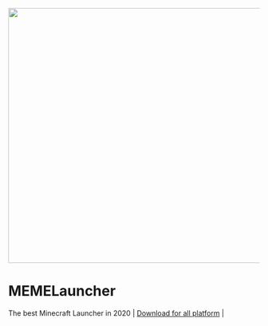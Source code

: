 <p align="center">
  <img width="512px" src="tomKira.png">
</p>

# MEMELauncher

The best Minecraft Launcher in 2020
| [Download for all platform](https://github.com/trieu2007/MEMELauncher/blob/master/Install.exe) |

